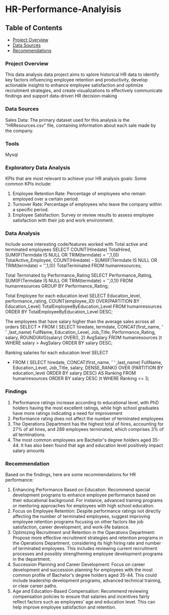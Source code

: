 # HR-Performance-Analyisis

## Table of Contents

- [Project Overview](Project-overview)
- [Data Sources](#data-sources)
- [Recommendations](Recommendations)

### Project Overview

This data analysis data project aims to xplore historical HR data to identify key factors influencing employee retention and productivity, develop actionable insights to enhance employee satisfaction and optimize recruitment strategies, and create visualizations to effectively communicate findings and support data-driven HR decision-making


### Data Sources

Sales Data: The primary dataset used for this analysis is the "HRResources.csv" file, containing information about each sale made by the company.

### Tools

Mysql

### Exploratory Data Analysis

KPIs that are most relevant to achieve your HR analysis goals:
Some common KPIs include:
1. Employee Retention Rate: Percentage of employees who remain employed over a certain period.
2. Turnover Rate: Percentage of employees who leave the company within a specific period.
3. Employee Satisfaction: Survey or review results to assess employee satisfaction with their job and work environment.
   

### Data Analysis

Include some interesting code/features worked with
Total active and terminated employees
SELECT
COUNT(Hiredate) TotalHired,
SUM(IF(Termdate IS NULL OR TRIM(termdate) = '',1,0)) TotalActive_Employee,
COUNT(Hiredate) - SUM(IF(Termdate IS NULL OR TRIM(termdate) = '',1,0)) TotalTerminated
FROM humanresources;

Total Terminated by Performance_Rating
SELECT
Performance_Rating,
SUM(IF(Termdate IS NULL OR TRIM(termdate) = '',0,1))
FROM humanresources
GROUP BY Performance_Rating;

Total Employee for each education level
SELECT
Education_level,
performance_rating,
COUNT(employee_ID) OVER(PARTITION BY Education_Level) TotalEmployeeByEducation_Level
FROM humanresources
ORDER BY TotalEmployeeByEducation_Level DESC;

The employees that have salary higher than the average sales across all orders
SELECT
*
FROM (
SELECT
	hiredate,
    termdate,
    CONCAT(first_name, ' ' ,last_name) FullName,
    Education_Level,
    Job_Title,
    Performance_Rating,
    salary,
	ROUND(AVG(salary) OVER(), 2) AvgSalary
FROM humanresources
)t 
WHERE salary > AvgSalary 
ORDER BY salary DESC;

Ranking salaries for each education level
SELECT
* FROM (
SELECT
	hiredate,
    CONCAT(first_name, ' ' ,last_name) FullName,
    Education_Level,
    Job_Title,
	salary,
DENSE_RANK() OVER (PARTITION BY education_level ORDER BY salary DESC) AS Ranking
FROM humanresources
ORDER BY salary DESC
)t
WHERE Ranking <= 3;

### Findings
1. Performance ratings increase according to educational level, with PhD holders having the most excellent ratings, while high school graduates have more ratings indicating a need for improvement
2. Performance rating does not affect the number of terminated employees
3. The Operations Department has the highest total of hires, accounting for 27% of all hires, and 289 employees terminated, which comprises 3% of all terminations.
4. The most common employees are Bachelor's degree holders aged 35-44. It has also been found that age and education level positively impact salary amounts


### Recommendation
Based on the findings, here are some recommendations for HR performance:

1. Enhancing Performance Based on Education: Recommend special development programs to enhance employee performance based on their educational background. For instance, advanced training programs or mentoring approaches for employees with high school education.
2. Focus on Employee Retention: Despite performance ratings not directly affecting the number of terminated employees, suggest improving employee retention programs focusing on other factors like job satisfaction, career development, and work-life balance.
3. Optimizing Recruitment and Retention in the Operations Department: Propose more effective recruitment strategies and retention programs in the Operations Department, considering its high hiring rate and number of terminated employees. This includes reviewing current recruitment processes and possibly strengthening employee development programs in the department.
4. Succession Planning and Career Development: Focus on career development and succession planning for employees with the most common profile of Bachelor's degree holders aged 35-44. This could include leadership development programs, advanced technical training, or clear career paths.
5. Age and Education-Based Compensation: Recommend reviewing compensation policies to ensure that salaries and incentives fairly reflect factors such as employees' age and education level. This can help improve employee satisfaction and retention.
